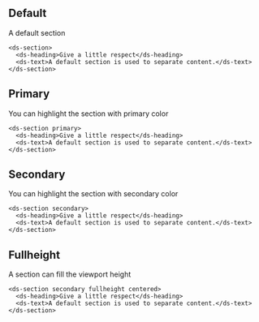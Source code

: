 ## Default

A default section
```
<ds-section>
  <ds-heading>Give a little respect</ds-heading>
  <ds-text>A default section is used to separate content.</ds-text>
</ds-section>
```

## Primary

You can highlight the section with primary color
```
<ds-section primary>
  <ds-heading>Give a little respect</ds-heading>
  <ds-text>A default section is used to separate content.</ds-text>
</ds-section>
```

## Secondary

You can highlight the section with secondary color
```
<ds-section secondary>
  <ds-heading>Give a little respect</ds-heading>
  <ds-text>A default section is used to separate content.</ds-text>
</ds-section>
```

## Fullheight

A section can fill the viewport height
```
<ds-section secondary fullheight centered>
  <ds-heading>Give a little respect</ds-heading>
  <ds-text>A default section is used to separate content.</ds-text>
</ds-section>
```